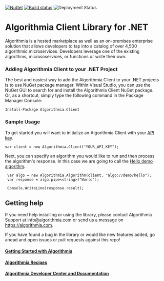 [![NuGet](https://img.shields.io/nuget/v/Algorithmia.Client.svg)](https://www.nuget.org/packages/Algorithmia.Client) [![Build status](https://dev.azure.com/algorithmia/Algorithmia%20.NET%20SDK/_apis/build/status/Algorithmia%20.NET%20SDK)](https://dev.azure.com/algorithmia/Algorithmia%20.NET%20SDK/_build/latest?definitionId=9) ![Deployment Status](https://vsrm.dev.azure.com/algorithmia/_apis/public/Release/badge/d1f7fd3a-6b4d-4c5c-8ff1-053d239ffc67/1/1)

# Algorithmia Client Library for .NET

Algorithmia is a hosted marketplace as well as an on-premises enterprise solution that allows developers to tap into a catalog of over 4,500 algorithmic microservices.  Developers leverage one of the existing algorithms, micrososervices, or functions or write their own.

### Adding Algorithmia Client to your .NET Project
The best and easiest way to add the Algorithmia Client to your .NET projects is to use NuGet package manager.  Within  Visual Studio, you can use the NuGet GUI to search for and install the Algorithmia Client NuGet package.  Or, as a shortcut, simply type the following command in the Package Manager Console:

    Install-Package Algorithmia.Client

### Sample Usage

To get started you will want to initialize an Algorithmia Client with your [API key](https://algorithmia.com/developers/basics/customizing-api-keys/).

    var client = new Algorithmia.Client("YOUR_API_KEY");

Next, you can specify an algorithm you would like to run and then process the algorithm's response.  In this case we are going to call the [Hello demo algorithm](https://algorithmia.com/algorithms/demo/hello).

     var algo = new Algorithmia.Algorithm(client, "algo://demo/hello");
     var response = algo.pipe<string>("World");

     Console.WriteLine(response.result);

## Getting help

If you need help installing or using the library, please contact Algorithmia Support at info@algorithmia.com or send us a message on https://algorithmia.com.

If you have found a bug in the library or would like new features added, go ahead and open issues or pull requests against this repo!

#### [Getting Started with Algorithmia][0]
#### [Algorithmia Recipes][1]
#### [Algorithmia Developer Center and Documentation][2]

[0]: https://algorithmia.com/developers/getting-started/
[1]: https://algorithmia.com/developers/tutorials/recipes
[2]: https://algorithmia.com/developers/
